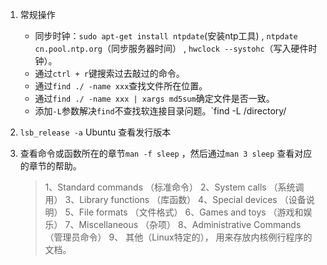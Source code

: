  1. 常规操作

    - 同步时钟：`sudo apt-get install ntpdate`(安装ntp工具) , `ntpdate cn.pool.ntp.org`（同步服务器时间） , `hwclock --systohc`（写入硬件时钟）。
    - 通过`ctrl + r`键搜索过去敲过的命令。
    - 通过`find ./ -name xxx`查找文件所在位置。
    - 通过`find ./ -name xxx | xargs md5sum`确定文件是否一致。
    - 添加`-L`参数解决`find`不查找软连接目录问题。`find -L /directory/

2. `lsb_release -a` Ubuntu 查看发行版本

3. 查看命令或函数所在的章节`man -f sleep` ，然后通过`man 3 sleep` 查看对应的章节的帮助。
    > 1、Standard commands （标准命令）
    > 2、System calls （系统调用）
    > 3、Library functions （库函数）
    > 4、Special devices （设备说明）
    > 5、File formats （文件格式）
    > 6、Games and toys （游戏和娱乐）
    > 7、Miscellaneous （杂项）
    > 8、Administrative Commands （管理员命令）
    > 9、 其他（Linux特定的）， 用来存放内核例行程序的文档。